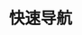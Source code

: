 ---
home: true
title: 快速导航
heroImage: /logo.svg
heroText: 分类
tagline: 快速导航。测试666
actions:

- text: 博客主页 🏠
  link: /
  type: default

- text: 笔记
  link: /java/java
  type: primary

- text: 关于作者
  link: /about-the-author/about-the-author
  type: primary

- text: 文章中心
  link: /article/
  type: primary

- text: 网站历史
  link: /history/history
  type: primary

features:

- title: Java
  icon: java
  details: 新增
  link: /java/test

- title: 数据库
  icon: mysql
  details: 新增
  link: /database/mysql/MySQL

- title: 前端
  icon: html
  details: 新增
  link: /web/webpart

- title: 中间件
  icon: tool
  details: 新增
  link: /middleware/nginx

- title: Linux&集群管理
  icon: linux
  details: 新增【ansible管理工具、jenkins自动部署、k8s管理】
  link: /linux/basis

- title: 开发工具
  icon: tool
  details: 新增
  link: /tools/tools

---